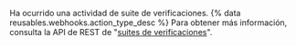 Ha ocurrido una actividad de suite de verificaciones. {% data reusables.webhooks.action_type_desc %} Para obtener más información, consulta la API de REST de "[suites de verificaciones](/rest/reference/checks#suites)".
